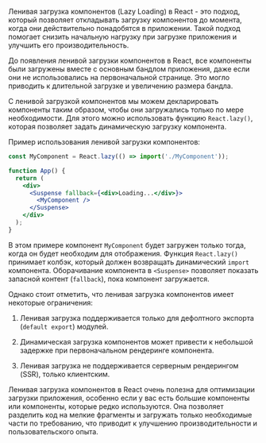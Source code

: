Ленивая загрузка компонентов (Lazy Loading) в React - это подход, который позволяет откладывать загрузку компонентов до момента, когда они действительно понадобятся в приложении. Такой подход помогает снизить начальную нагрузку при загрузке приложения и улучшить его производительность.

До появления ленивой загрузки компонентов в React, все компоненты были загружены вместе с основным бандлом приложения, даже если они не использовались на первоначальной странице. Это могло приводить к длительной загрузке и увеличению размера бандла.

С ленивой загрузкой компонентов мы можем декларировать компоненты таким образом, чтобы они загружались только по мере необходимости. Для этого можно использовать функцию `React.lazy()`, которая позволяет задать динамическую загрузку компонента.

Пример использования ленивой загрузки компонентов:

```jsx
const MyComponent = React.lazy(() => import('./MyComponent'));

function App() {
  return (
    <div>
      <Suspense fallback={<div>Loading...</div>}>
        <MyComponent />
      </Suspense>
    </div>
  );
}
```

В этом примере компонент `MyComponent` будет загружен только тогда, когда он будет необходим для отображения. Функция `React.lazy()` принимает колбэк, который должен возвращать динамический `import` компонента. Оборачивание компонента в `<Suspense>` позволяет показать запасной контент (`fallback`), пока компонент загружается.

Однако стоит отметить, что ленивая загрузка компонентов имеет некоторые ограничения:

1. Ленивая загрузка поддерживается только для дефолтного экспорта (`default export`) модулей.

2. Динамическая загрузка компонентов может привести к небольшой задержке при первоначальном рендеринге компонента.

3. Ленивая загрузка не поддерживается серверным рендерингом (SSR), только клиентским.

Ленивая загрузка компонентов в React очень полезна для оптимизации загрузки приложения, особенно если у вас есть большие компоненты или компоненты, которые редко используются. Она позволяет разделить код на мелкие фрагменты и загружать только необходимые части по требованию, что приводит к улучшению производительности и пользовательского опыта.